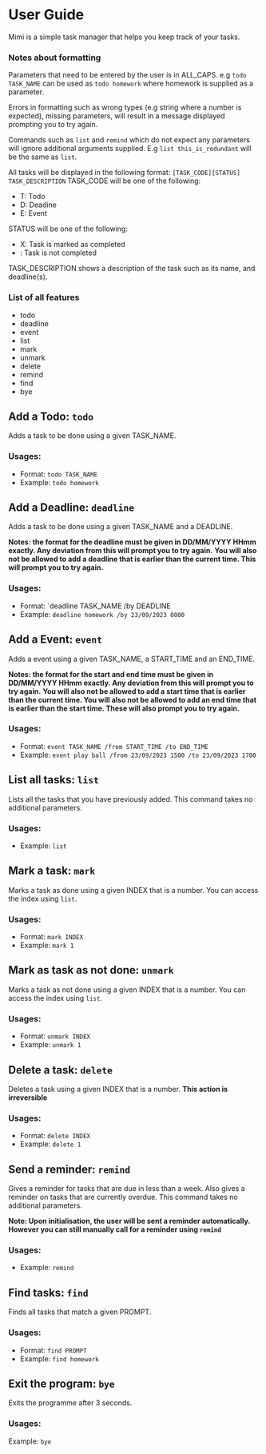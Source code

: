 # User Guide
Mimi is a simple task manager that helps you keep track of your tasks.

### Notes about formatting
Parameters that need to be entered by the user is in ALL_CAPS. 
  e.g `todo TASK_NAME` can be used as `todo homework` where homework is supplied as a parameter.

Errors in formatting such as wrong types (e.g string where a number is expected), missing parameters, will result in a message displayed prompting you to try again.

Commands such as `list` and `remind` which do not expect any parameters will ignore additional arguments supplied. E.g `list this_is_redundant` will be the same as `list`.

All tasks will be displayed in the following format: `[TASK_CODE][STATUS] TASK_DESCRIPTION`
  TASK_CODE will be one of the following:
  - T: Todo
  - D: Deadine
  - E: Event

  STATUS will be one of the following:
  - X: Task is marked as completed
  -   : Task is not completed

  TASK_DESCRIPTION shows a description of the task such as its name, and deadline(s).


### List of all features
- todo
- deadline
- event
- list
- mark
- unmark
- delete
- remind
- find
- bye

## Add a Todo: `todo`

Adds a task to be done using a given TASK_NAME.

### Usages:
- Format: `todo TASK_NAME`
- Example: `todo homework`

## Add a Deadline: `deadline`

Adds a task to be done using a given TASK_NAME and a DEADLINE.

**Notes: the format for the deadline must be given in DD/MM/YYYY HHmm exactly. Any deviation from this will prompt you to try again.**
**You will also not be allowed to add a deadline that is earlier than the current time. This will prompt you to try again.**

### Usages:
- Format: `deadline TASK_NAME /by DEADLINE
- Example: `deadline homework /by 23/09/2023 0000`

## Add a Event: `event`

Adds a event using a given TASK_NAME, a START_TIME and an END_TIME.

**Notes: the format for the start and end time must be given in DD/MM/YYYY HHmm exactly. Any deviation from this will prompt you to try again.**
**You will also not be allowed to add a start time that is earlier than the current time. You will also not be allowed to add an end time that is earlier than the start time. These will also prompt you to try again.**

### Usages:
- Format: `event TASK_NAME /from START_TIME /to END_TIME`
- Example: `event play ball /from 23/09/2023 1500 /to 23/09/2023 1700`

## List all tasks: `list`

Lists all the tasks that you have previously added. This command takes no additional parameters.

### Usages:
- Example: `list`

## Mark a task: `mark`

Marks a task as done using a given INDEX that is a number. You can access the index using `list`.

### Usages:
- Format: `mark INDEX`
- Example: `mark 1`

## Mark as task as not done: `unmark`

Marks a task as not done using a given INDEX that is a number. You can access the index using `list`.

### Usages:
- Format: `unmark INDEX`
- Example: `unmark 1`

## Delete a task: `delete`

Deletes a task using a given INDEX that is a number. **This action is irreversible**

### Usages:
- Format: `delete INDEX`
- Example: `delete 1`

## Send a reminder: `remind`

Gives a reminder for tasks that are due in less than a week. Also gives a reminder on tasks that are currently overdue. This command takes no additional parameters.

**Note: Upon initialisation, the user will be sent a reminder automatically. However you can still manually call for a reminder using `remind`**

### Usages:
- Example: `remind`

## Find tasks: `find`

Finds all tasks that match a given PROMPT. 

### Usages:
- Format: `find PROMPT`
- Example: `find homework`

## Exit the program: `bye`

Exits the programme after 3 seconds.

### Usages:
Example: `bye`


